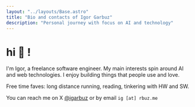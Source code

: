 ```yaml
---
layout: "../layouts/Base.astro"
title: "Bio and contacts of Igor Garbuz"
description: "Personal journey with focus on AI and technology"
---
```


# hi 👋 !

I'm Igor, a freelance software engineer. My main interests spin around AI and web technologies.
I enjoy building things that people use and love.

Free time faves: long distance running, reading, tinkering with HW and SW.

You can reach me on X [@igarbuz](https://twitter.com/igarbuz) or by email `ig [at] rbuz.me`

